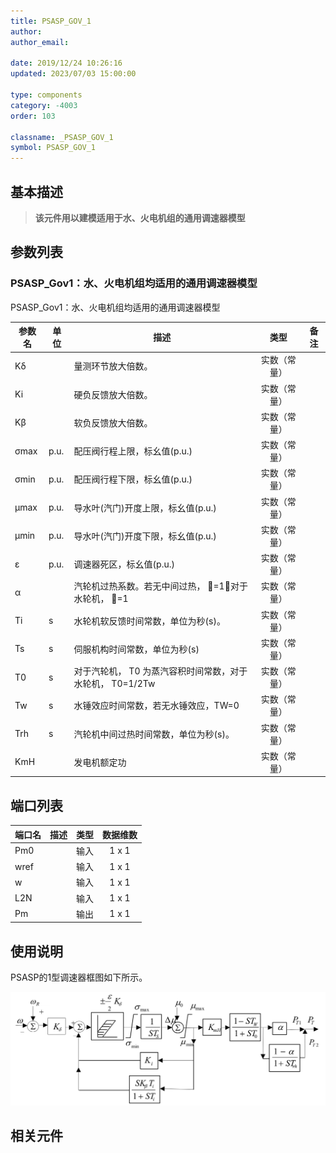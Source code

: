 ```yaml
---
title: PSASP_GOV_1
author:
author_email:

date: 2019/12/24 10:26:16
updated: 2023/07/03 15:00:00

type: components
category: -4003
order: 103

classname: _PSASP_GOV_1
symbol: PSASP_GOV_1
---
```


## 基本描述
> **该元件用以建模适用于水、火电机组的通用调速器模型**

## 参数列表

### PSASP_Gov1：水、火电机组均适用的通用调速器模型

PSASP_Gov1：水、火电机组均适用的通用调速器模型


| 参数名 | 单位 | 描述 | 类型 | 备注 |
| ------ | ---- | ---- |:----:| ---- |
| Kδ |  | 量测环节放大倍数。 | 实数（常量） |  |
| Ki |  | 硬负反馈放大倍数。 | 实数（常量） |  |
| Kβ |  | 软负反馈放大倍数。 | 实数（常量） |  |
| σmax | p.u. | 配压阀行程上限，标幺值(p.u.) | 实数（常量） |  |
| σmin | p.u. | 配压阀行程下限，标幺值(p.u.) | 实数（常量） |  |
| μmax | p.u. | 导水叶(汽门)开度上限，标幺值(p.u.) | 实数（常量） |  |
| μmin | p.u. | 导水叶(汽门)开度下限，标幺值(p.u.) | 实数（常量） |  |
| ε | p.u. | 调速器死区，标幺值(p.u.) | 实数（常量） |  |
| α |  | 汽轮机过热系数。若无中间过热， =1；对于水轮机， =1 | 实数（常量） |  |
| Ti | s | 水轮机软反馈时间常数，单位为秒(s)。 | 实数（常量） |  |
| Ts | s | 伺服机构时间常数，单位为秒(s) | 实数（常量） |  |
| T0 | s | 对于汽轮机， T0 为蒸汽容积时间常数，对于水轮机， T0=1/2Tw | 实数（常量） |  |
| Tw | s | 水锤效应时间常数，若无水锤效应，TW=0 | 实数（常量） |  |
| Trh | s | 汽轮机中间过热时间常数，单位为秒(s)。 | 实数（常量） |  |
| KmH |  | 发电机额定功 | 实数（常量） |  |



## 端口列表

| 端口名 | 描述 | 类型 | 数据维数 |
| ------ | ---- |:----:|:--------:|
| Pm0 |  | 输入 | 1 x 1 |
| wref |  | 输入 | 1 x 1 |
| w |  | 输入 | 1 x 1 |
| L2N |  | 输入 | 1 x 1 |
| Pm |  | 输出 | 1 x 1 |

## 使用说明
PSASP的1型调速器框图如下所示。

![1型调速器框图](./PSASP_GOV_1.png)

## 相关元件



